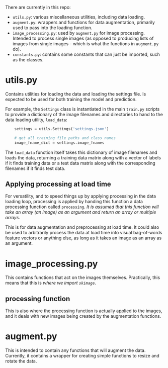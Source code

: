 There are currently in this repo:

* `utils.py`: various miscellaneous utilities, including data loading.
* `augment.py`: wrappers and functions for data augmentation, primarily
used to pass into the loading function.
* `image_processing.py`: used by `augment.py` for image processing. Intended
to process single images (as opposed to producing lists of images from single
images - which is what the functions in `augment.py` do).
* `constants.py`: contains some constants that can just be imported, such as 
the classes.

utils.py
========

Contains utilities for loading the data and loading the settings file. Is 
expected to be used for both training the model and prediction.

For example, the `Settings` class is instantiated in the main `train.py` 
scripts to provide a dictionary of the image filenames and directories
to hand to the data loading utility, `load_data`:

```python
    settings = utils.Settings('settings.json')

    # get all training file paths and class names
    image_fname_dict = settings.image_fnames
```

The `load_data` function itself takes this dictionary of image filenames
and loads the data, returning a training data matrix along with a vector
of labels if it finds training data or a test data matrix along with the
corresponding filenames if it finds test data.

Applying processing at load time
--------------------------------

For versatility, and to speed things up by applying processing in the data
loading loop, processing is applied by handing this function a data 
processing function called `processing`. _It is assumed that this function 
will take an array (an image) as an argument and return an array or
multiple arrays_.

This is for data augmentation and preprocessing at load time. It could
also be used to arbitrarily process the data at load time into visual
bag-of-words feature vectors or anything else, as long as it takes
an image as an array as an argument.

image_processing.py
===================

This contains functions that act on the images themselves. Practically, this
means that this is _where we import `skimage`_.

processing function
-------------------

This is also where the processing function is actually applied to the images,
and it deals with new images being created by the augmentation functions.

augment.py
==========

This is intended to contain any functions that will augment the data. 
Currently, it contains a wrapper for creating simple functions to resize and
rotate the data.

